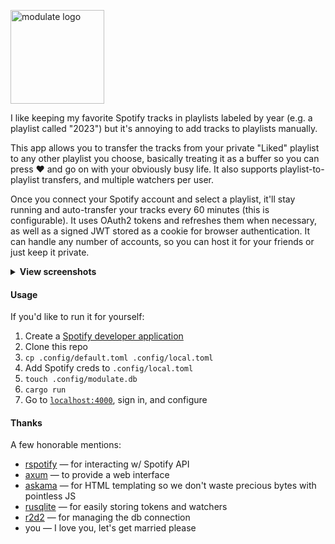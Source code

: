 <p>
  <img src="https://github.com/zaknesler/modulate/assets/7189795/729fbc30-d1f7-4e5b-a9ac-610ca680634e" alt="modulate logo" width="150">
</p>

I like keeping my favorite Spotify tracks in playlists labeled by year (e.g. a playlist called "2023") but it's annoying to add tracks to playlists manually.

This app allows you to transfer the tracks from your private "Liked" playlist to any other playlist you choose, basically treating it as a buffer so you can press ❤️ and go on with your obviously busy life. It also supports playlist-to-playlist transfers, and multiple watchers per user.

Once you connect your Spotify account and select a playlist, it'll stay running and auto-transfer your tracks every 60 minutes (this is configurable). It uses OAuth2 tokens and refreshes them when necessary, as well as a signed JWT stored as a cookie for browser authentication. It can handle any number of accounts, so you can host it for your friends or just keep it private.

<details>
  <summary><strong>View screenshots</strong></summary>
  <img src="https://github.com/zaknesler/modulate/assets/7189795/0b7efeb2-d066-4808-bf4a-c6bb5dcebbc5" alt="screenshot before configuring watcher" width="400">
  <br>
  <img src="https://github.com/zaknesler/modulate/assets/7189795/e385ad65-2360-4c55-9c7b-1a05e842994d" alt="screenshot after configuring watcher" width="400">
</details>

#### Usage

If you'd like to run it for yourself:

1. Create a [Spotify developer application](https://developer.spotify.com/dashboard)
1. Clone this repo
1. `cp .config/default.toml .config/local.toml`
1. Add Spotify creds to `.config/local.toml`
1. `touch .config/modulate.db`
1. `cargo run`
1. Go to [`localhost:4000`](http://localhost:4000), sign in, and configure

#### Thanks

A few honorable mentions:

- [rspotify](https://github.com/ramsayleung/rspotify) — for interacting w/ Spotify API
- [axum](https://github.com/tokio-rs/axum) — to provide a web interface
- [askama](https://github.com/djc/askama) — for HTML templating so we don't waste precious bytes with pointless JS
- [rusqlite](https://github.com/rusqlite/rusqlite) — for easily storing tokens and watchers
- [r2d2](https://github.com/sfackler/r2d2) — for managing the db connection
- you — I love you, let's get married please
